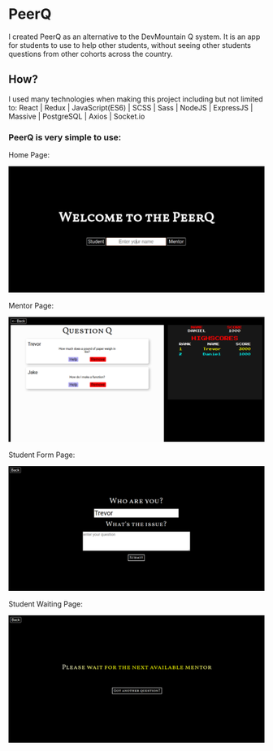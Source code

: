# PeerQ

I created PeerQ as an alternative to the DevMountain Q system. It is an app for students to use to help other students, without seeing other students questions from other cohorts across the country.

## How?

I used many technologies when making this project including but not limited to: React | Redux | JavaScript(ES6) | SCSS | Sass | NodeJS | ExpressJS | Massive | PostgreSQL | Axios | Socket.io

### PeerQ is very simple to use:

Home Page:

![Image of Home Page](https://github.com/TrevBo25/peerq/blob/master/src/assets/pqactualhome.png)

Mentor Page:

![Image of Mentor Page](https://github.com/TrevBo25/peerq/blob/master/src/assets/pqmentor.png)

Student Form Page:

![Image of Mentor Page](https://github.com/TrevBo25/peerq/blob/master/src/assets/pqhome.png)

Student Waiting Page:

![Image of Mentor Page](https://github.com/TrevBo25/peerq/blob/master/src/assets/studentwaitinggif.gif)